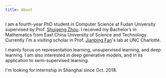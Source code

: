 ```yaml
---
title: About
---
```


I am a fourth-year PhD student in Computer Science at Fudan University supervised by Prof. [Shuigeng Zhou](http://admis.fudan.edu.cn/). I received my Bachelor’s in Mathematics from East China University of Science and Technology. Currently I'm a visiting scholar in Prof. [Jianping Fan](https://webpages.uncc.edu/jfan/)'s lab at UNC Charlotte.

I mainly focus on representation learning, unsupervised learning, and deep learning. I am also interested in deep generative models, and in its application to semi-supervised learning.

I'm looking for internship in Shanghai since Oct. 2018.